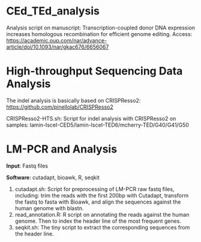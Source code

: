 # CEd_TEd_analysis

Analysis script on manuscript: Transcription-coupled donor DNA expression increases homologous recombination for efficient genome editing. 
Access: https://academic.oup.com/nar/advance-article/doi/10.1093/nar/gkac676/6656067

# High-throughput Sequencing Data Analysis 
The indel analysis is basically based on CRISPResso2: https://github.com/pinellolab/CRISPResso2

CRISPResso2-HTS.sh: Script for indel analysis with CRISPResso2 on samples: lamin-IsceI-CED5/lamin-IsceI-TED6/mcherry-TED/G40/G41/G50
 
# LM-PCR and Analysis
**Input**: Fastq files

**Software**: cutadapt, bioawk, R, seqkit
1. cutadapt.sh: Script for preprocessing of LM-PCR raw fastq files, including: trim the reads with the first 200bp with Cutadapt, transform the fastq to fasta with Bioawk, and align the sequences against the human genome with blastn.
2. read_annotation.R: R script on annotating the reads against the human genome. Then to index the header line of the most frequent genes.
3. seqkit.sh: The tiny script to extract the corresponding sequences from the header line.

